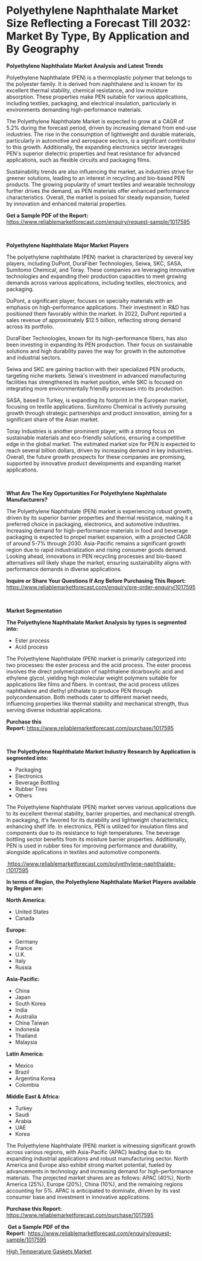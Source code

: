 <p><h1>Polyethylene Naphthalate Market Size Reflecting a Forecast Till 2032: Market By Type, By Application and By Geography</h1></p><p><strong>Polyethylene Naphthalate Market Analysis and Latest Trends</strong></p>
<p><p>Polyethylene Naphthalate (PEN) is a thermoplastic polymer that belongs to the polyester family. It is derived from naphthalene and is known for its excellent thermal stability, chemical resistance, and low moisture absorption. These properties make PEN suitable for various applications, including textiles, packaging, and electrical insulation, particularly in environments demanding high-performance materials.</p><p>The Polyethylene Naphthalate Market is expected to grow at a CAGR of 5.2% during the forecast period, driven by increasing demand from end-use industries. The rise in the consumption of lightweight and durable materials, particularly in automotive and aerospace sectors, is a significant contributor to this growth. Additionally, the expanding electronics sector leverages PEN's superior dielectric properties and heat resistance for advanced applications, such as flexible circuits and packaging films.</p><p>Sustainability trends are also influencing the market, as industries strive for greener solutions, leading to an interest in recycling and bio-based PEN products. The growing popularity of smart textiles and wearable technology further drives the demand, as PEN materials offer enhanced performance characteristics. Overall, the market is poised for steady expansion, fueled by innovation and enhanced material properties.</p></p>
<p><strong>Get a Sample PDF of the Report:&nbsp;</strong> <a href="https://www.reliablemarketforecast.com/enquiry/request-sample/1017595?utm_campaign=3120&utm_medium=2&utm_source=Github&utm_content=ia&utm_term=31032025&utm_id=polyethylene-naphthalate">https://www.reliablemarketforecast.com/enquiry/request-sample/1017595</a></p>
<p>&nbsp;</p>
<p><strong>Polyethylene Naphthalate Major Market Players</strong></p>
<p><p>The polyethylene naphthalate (PEN) market is characterized by several key players, including DuPont, DuraFiber Technologies, Seiwa, SKC, SASA, Sumitomo Chemical, and Toray. These companies are leveraging innovative technologies and expanding their production capacities to meet growing demands across various applications, including textiles, electronics, and packaging.</p><p>DuPont, a significant player, focuses on specialty materials with an emphasis on high-performance applications. Their investment in R&D has positioned them favorably within the market. In 2022, DuPont reported a sales revenue of approximately $12.5 billion, reflecting strong demand across its portfolio.</p><p>DuraFiber Technologies, known for its high-performance fibers, has also been investing in expanding its PEN production. Their focus on sustainable solutions and high durability paves the way for growth in the automotive and industrial sectors. </p><p>Seiwa and SKC are gaining traction with their specialized PEN products, targeting niche markets. Seiwa's investment in advanced manufacturing facilities has strengthened its market position, while SKC is focused on integrating more environmentally friendly processes into its production.</p><p>SASA, based in Turkey, is expanding its footprint in the European market, focusing on textile applications. Sumitomo Chemical is actively pursuing growth through strategic partnerships and product innovation, aiming for a significant share of the Asian market.</p><p>Toray Industries is another prominent player, with a strong focus on sustainable materials and eco-friendly solutions, ensuring a competitive edge in the global market. The estimated market size for PEN is expected to reach several billion dollars, driven by increasing demand in key industries. Overall, the future growth prospects for these companies are promising, supported by innovative product developments and expanding market applications.</p></p>
<p>&nbsp;</p>
<p><strong>What Are The Key Opportunities For Polyethylene Naphthalate Manufacturers?</strong></p>
<p><p>The Polyethylene Naphthalate (PEN) market is experiencing robust growth, driven by its superior barrier properties and thermal resistance, making it a preferred choice in packaging, electronics, and automotive industries. Increasing demand for high-performance materials in food and beverage packaging is expected to propel market expansion, with a projected CAGR of around 5-7% through 2030. Asia-Pacific remains a significant growth region due to rapid industrialization and rising consumer goods demand. Looking ahead, innovations in PEN recycling processes and bio-based alternatives will likely shape the market, ensuring sustainability aligns with performance demands in diverse applications.</p></p>
<p><strong>Inquire or Share Your Questions If Any Before Purchasing This Report:</strong> <a href="https://www.reliablemarketforecast.com/enquiry/pre-order-enquiry/1017595?utm_campaign=3120&utm_medium=2&utm_source=Github&utm_content=ia&utm_term=31032025&utm_id=polyethylene-naphthalate">https://www.reliablemarketforecast.com/enquiry/pre-order-enquiry/1017595</a></p>
<p>&nbsp;</p>
<p><strong>Market Segmentation</strong></p>
<p><strong>The Polyethylene Naphthalate Market Analysis by types is segmented into:</strong></p>
<p><ul><li>Ester process</li><li>Acid process</li></ul></p>
<p><p>The Polyethylene Naphthalate (PEN) market is primarily categorized into two processes: the ester process and the acid process. The ester process involves the direct polymerization of naphthalene dicarboxylic acid and ethylene glycol, yielding high molecular weight polymers suitable for applications like films and fibers. In contrast, the acid process utilizes naphthalene and diethyl phthalate to produce PEN through polycondensation. Both methods cater to different market needs, influencing properties like thermal stability and mechanical strength, thus serving diverse industrial applications.</p></p>
<p><strong>Purchase this Report:&nbsp;</strong><a href="https://www.reliablemarketforecast.com/purchase/1017595?utm_campaign=3120&utm_medium=2&utm_source=Github&utm_content=ia&utm_term=31032025&utm_id=polyethylene-naphthalate">https://www.reliablemarketforecast.com/purchase/1017595</a></p>
<p>&nbsp;</p>
<p><strong>The Polyethylene Naphthalate Market Industry Research by Application is segmented into:</strong></p>
<p><ul><li>Packaging</li><li>Electronics</li><li>Beverage Bottling</li><li>Rubber Tires</li><li>Others</li></ul></p>
<p><p>The Polyethylene Naphthalate (PEN) market serves various applications due to its excellent thermal stability, barrier properties, and mechanical strength. In packaging, it's favored for its durability and lightweight characteristics, enhancing shelf life. In electronics, PEN is utilized for insulation films and components due to its resistance to high temperatures. The beverage bottling sector benefits from its moisture barrier properties. Additionally, PEN is used in rubber tires for improving performance and durability, alongside applications in textiles and automotive components.</p></p>
<p><a href="https://www.reliablemarketforecast.com/polyethylene-naphthalate-r1017595?utm_campaign=3120&utm_medium=2&utm_source=Github&utm_content=ia&utm_term=31032025&utm_id=polyethylene-naphthalate">&nbsp;https://www.reliablemarketforecast.com/polyethylene-naphthalate-r1017595</a></p>
<p><strong>In terms of Region, the Polyethylene Naphthalate Market Players available by Region are:</strong></p>
<p>
    <p> <strong> North America: </strong>
        <ul>
            <li>United States</li>
            <li>Canada</li>
        </ul>
        </p> 
    <p> <strong> Europe: </strong>
        <ul>
            <li>Germany</li>
            <li>France</li>
            <li>U.K.</li>
            <li>Italy</li>
            <li>Russia</li>
        </ul>
        </p> 
    <p> <strong> Asia-Pacific: </strong>
        <ul>
            <li>China</li>
            <li>Japan</li>
            <li>South Korea</li>
            <li>India</li>
            <li>Australia</li>
            <li>China Taiwan</li>
            <li>Indonesia</li>
            <li>Thailand</li>
            <li>Malaysia</li>
        </ul>
        </p> 
    <p> <strong> Latin America: </strong>
        <ul>
            <li>Mexico</li>
            <li>Brazil</li>
            <li>Argentina Korea</li>
            <li>Colombia</li>
        </ul>
        </p> 
    <p> <strong> Middle East & Africa: </strong>
        <ul>
            <li>Turkey</li>
            <li>Saudi</li>
            <li>Arabia</li>
            <li>UAE</li>
            <li>Korea</li>
        </ul>
    </p>
    </p>
<p><p>The Polyethylene Naphthalate (PEN) market is witnessing significant growth across various regions, with Asia-Pacific (APAC) leading due to its expanding industrial applications and robust manufacturing sector. North America and Europe also exhibit strong market potential, fueled by advancements in technology and increasing demand for high-performance materials. The projected market shares are as follows: APAC (40%), North America (25%), Europe (20%), China (10%), and the remaining regions accounting for 5%. APAC is anticipated to dominate, driven by its vast consumer base and investment in innovative applications.</p></p>
<p><strong>Purchase this Report: </strong><a href="https://www.reliablemarketforecast.com/purchase/1017595?utm_campaign=3120&utm_medium=2&utm_source=Github&utm_content=ia&utm_term=31032025&utm_id=polyethylene-naphthalate">https://www.reliablemarketforecast.com/purchase/1017595</a></p>
<p>&nbsp;<strong>Get a Sample PDF of the Report:&nbsp;&nbsp;</strong><a href="https://www.reliablemarketforecast.com/enquiry/request-sample/1017595?utm_campaign=3120&utm_medium=2&utm_source=Github&utm_content=ia&utm_term=31032025&utm_id=polyethylene-naphthalate">https://www.reliablemarketforecast.com/enquiry/request-sample/1017595</a></p>
<p><strong></strong></p>
<p><p><a href="https://github.com/saoneubeh8/Market-Research-Report-List-1/blob/main/high-temperature-gaskets-market.md?utm_campaign=3120&utm_medium=2&utm_source=Github&utm_content=ia&utm_term=31032025&utm_id=polyethylene-naphthalate">High Temperature Gaskets Market</a></p></p>